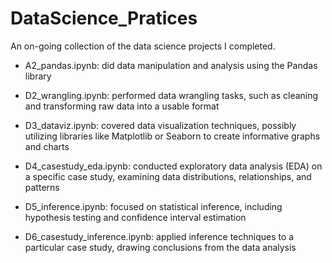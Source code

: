 # DataScience_Pratices
An on-going collection of the data science projects I completed. 
* A2_pandas.ipynb: did data manipulation and analysis using the Pandas library

* D2_wrangling.ipynb: performed data wrangling tasks, such as cleaning and transforming raw data into a usable format

* D3_dataviz.ipynb: covered data visualization techniques, possibly utilizing libraries like Matplotlib or Seaborn to create informative graphs and charts

* D4_casestudy_eda.ipynb: conducted exploratory data analysis (EDA) on a specific case study, examining data distributions, relationships, and patterns

* D5_inference.ipynb: focused on statistical inference, including hypothesis testing and confidence interval estimation

* D6_casestudy_inference.ipynb: applied inference techniques to a particular case study, drawing conclusions from the data analysis
